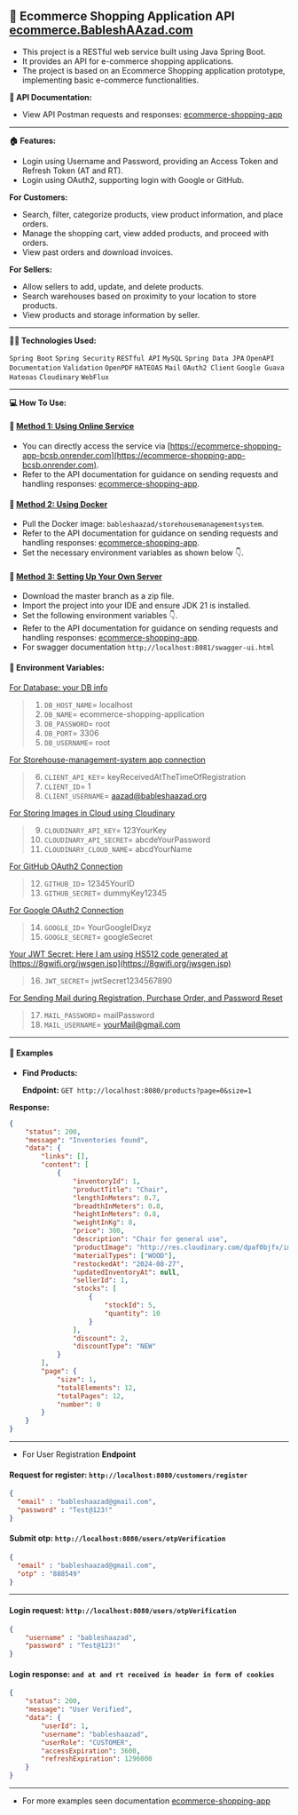 ## 🏪 Ecommerce Shopping Application API [ecommerce.BableshAAzad.com](https://ecommerce.bableshaazad.com)
- This project is a RESTful web service built using Java Spring Boot.
- It provides an API for e-commerce shopping applications.
- The project is based on an Ecommerce Shopping application prototype, implementing basic e-commerce functionalities.

**📜 API Documentation:**
- View API Postman requests and responses: [ecommerce-shopping-app](https://documenter.getpostman.com/view/32067662/2sAXjJ4sFv)

---

**🏠 Features:**
- Login using Username and Password, providing an Access Token and Refresh Token (AT and RT).
- Login using OAuth2, supporting login with Google or GitHub.

**For Customers:**
- Search, filter, categorize products, view product information, and place orders.
- Manage the shopping cart, view added products, and proceed with orders.
- View past orders and download invoices.

**For Sellers:**
- Allow sellers to add, update, and delete products.
- Search warehouses based on proximity to your location to store products.
- View products and storage information by seller.

---

**🧑‍💻 Technologies Used:**

`Spring Boot` `Spring Security` `RESTful API` `MySQL` `Spring Data JPA` `OpenAPI Documentation` `Validation` `OpenPDF` `HATEOAS` `Mail` `OAuth2 Client` `Google Guava` `Hateoas` `Cloudinary` `WebFlux`

---

**💻 How To Use:**

#### 🚗 <u>Method 1: Using Online Service</u>
- You can directly access the service via [https://ecommerce-shopping-app-bcsb.onrender.com](https://ecommerce-shopping-app-bcsb.onrender.com).
- Refer to the API documentation for guidance on sending requests and handling responses: [ecommerce-shopping-app](https://documenter.getpostman.com/view/32067662/2sAXjJ4sFv).

#### 🚐 <u>Method 2: Using Docker</u>
- Pull the Docker image: `bableshaazad/storehousemanagementsystem`.
- Refer to the API documentation for guidance on sending requests and handling responses: [ecommerce-shopping-app](https://documenter.getpostman.com/view/32067662/2sAXjJ4sFv).
- Set the necessary environment variables as shown below 👇.

#### 🚒 <u>Method 3: Setting Up Your Own Server</u>
- Download the master branch as a zip file.
- Import the project into your IDE and ensure JDK 21 is installed.
- Set the following environment variables 👇.
- Refer to the API documentation for guidance on sending requests and handling responses: [ecommerce-shopping-app](https://documenter.getpostman.com/view/32067662/2sAXjJ4sFv).
- For swagger documentation `http;//localhost:8081/swagger-ui.html`

#### 🔐 Environment Variables:
<u>For Database: your DB info </u>
>1. `DB_HOST_NAME`= localhost
>2. `DB_NAME`= ecommerce-shopping-application
>3. `DB_PASSWORD`= root
>4. `DB_PORT`= 3306
>5. `DB_USERNAME`= root

<u>For Storehouse-management-system app connection </u>
>6. `CLIENT_API_KEY`= keyReceivedAtTheTimeOfRegistration
>7. `CLIENT_ID`= 1
>8. `CLIENT_USERNAME`= aazad@bableshaazad.org

<u>For Storing Images in Cloud using Cloudinary </u>
>9. `CLOUDINARY_API_KEY`= 123YourKey
>10. `CLOUDINARY_API_SECRET`= abcdeYourPassword
>11. `CLOUDINARY_CLOUD_NAME`= abcdYourName

<u>For GitHub OAuth2 Connection </u>
>12. `GITHUB_ID`= 12345YourID
>13. `GITHUB_SECRET`= dummyKey12345

<u>For Google OAuth2 Connection </u>
>14. `GOOGLE_ID`= YourGoogleIDxyz
>15. `GOOGLE_SECRET`= googleSecret

<u>Your JWT Secret: Here I am using HS512 code generated at </u> [https://8gwifi.org/jwsgen.jsp](https://8gwifi.org/jwsgen.jsp)
>16. `JWT_SECRET`= jwtSecret1234567890

<u>For Sending Mail during Registration, Purchase Order, and Password Reset </u>
>17. `MAIL_PASSWORD`= mailPassword
>18. `MAIL_USERNAME`= yourMail@gmail.com

---

#### 📝 Examples

- **Find Products:**

  **Endpoint:** `GET http://localhost:8080/products?page=0&size=1`


**Response:**
  ```json
  {
      "status": 200,
      "message": "Inventories found",
      "data": {
          "links": [],
          "content": [
              {
                  "inventoryId": 1,
                  "productTitle": "Chair",
                  "lengthInMeters": 0.7,
                  "breadthInMeters": 0.8,
                  "heightInMeters": 0.8,
                  "weightInKg": 8,
                  "price": 300,
                  "description": "Chair for general use",
                  "productImage": "http://res.cloudinary.com/dpaf0bjfx/image/upload/c_fill,h_500,w_500/85010851-aafe-4d8e-9146-69e6b1b5c516",
                  "materialTypes": ["WOOD"],
                  "restockedAt": "2024-08-27",
                  "updatedInventoryAt": null,
                  "sellerId": 1,
                  "stocks": [
                      {
                          "stockId": 5,
                          "quantity": 10
                      }
                  ],
                  "discount": 2,
                  "discountType": "NEW"
              }
          ],
          "page": {
              "size": 1,
              "totalElements": 12,
              "totalPages": 12,
              "number": 0
          }
      }
  }
  ```
---
- For User Registration **Endpoint** 
#### Request for register: `http://localhost:8080/customers/register`
```json
{
  "email" : "bableshaazad@gmail.com",
  "password" : "Test@123!"
}
```
#### Submit otp: `http://localhost:8080/users/otpVerification`
```json
{
  "email" : "bableshaazad@gmail.com",
  "otp" : "888549"
}
```
---
#### Login request: `http://localhost:8080/users/otpVerification`
```json
{
    "username" : "bableshaazad",
    "password" : "Test@123!"
}
```
#### Login response: `and at and rt received in header in form of cookies`
```json
{
    "status": 200,
    "message": "User Verified",
    "data": {
        "userId": 1,
        "username": "bableshaazad",
        "userRole": "CUSTOMER",
        "accessExpiration": 3600,
        "refreshExpiration": 1296000
    }
}
```
---
- For more examples seen documentation [ecommerce-shopping-app](https://documenter.getpostman.com/view/32067662/2sAXjJ4sFv)